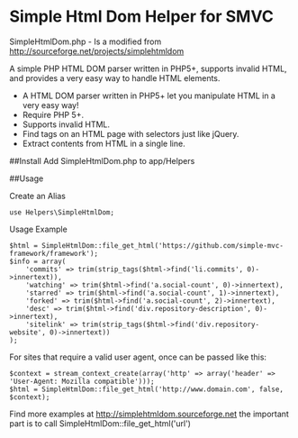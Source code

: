 # Simple Html Dom Helper for SMVC

SimpleHtmlDom.php - Is a modified from http://sourceforge.net/projects/simplehtmldom

A simple PHP HTML DOM parser written in PHP5+, supports invalid HTML, and provides a very easy way to handle HTML elements.

- A HTML DOM parser written in PHP5+ let you manipulate HTML in a very easy way!
- Require PHP 5+.
- Supports invalid HTML.
- Find tags on an HTML page with selectors just like jQuery.
- Extract contents from HTML in a single line.

##Install
Add SimpleHtmlDom.php to app/Helpers 

##Usage

Create an Alias
````
use Helpers\SimpleHtmlDom;
````

Usage Example
````
$html = SimpleHtmlDom::file_get_html('https://github.com/simple-mvc-framework/framework');
$info = array(
    'commits' => trim(strip_tags($html->find('li.commits', 0)->innertext)),
    'watching' => trim($html->find('a.social-count', 0)->innertext),
    'starred' => trim($html->find('a.social-count', 1)->innertext),
    'forked' => trim($html->find('a.social-count', 2)->innertext),
    'desc' => trim($html->find('div.repository-description', 0)->innertext),
    'sitelink' => trim(strip_tags($html->find('div.repository-website', 0)->innertext))
);
````
For sites that require a valid user agent, once can be passed like this:

````
$context = stream_context_create(array('http' => array('header' => 'User-Agent: Mozilla compatible')));
$html = SimpleHtmlDom::file_get_html('http://www.domain.com', false, $context);
````

Find more examples at http://simplehtmldom.sourceforge.net the important part is to call SimpleHtmlDom::file_get_html('url')

